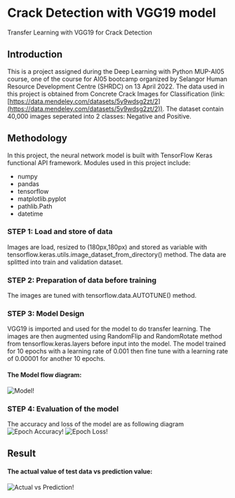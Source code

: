 # Crack Detection with VGG19 model
Transfer Learning with VGG19 for Crack Detection

## Introduction
This is a project assigned during the Deep Learning with Python MUP-AI05 course, one of the course for AI05 bootcamp organized by Selangor Human Resource Development Centre (SHRDC) on 13 April 2022. The data used in this project is obtained from Concrete Crack Images for Classification (link: [https://data.mendeley.com/datasets/5y9wdsg2zt/2](https://data.mendeley.com/datasets/5y9wdsg2zt/2)). The dataset contain 40,000 images seperated into 2 classes: Negative and Positive.

## Methodology
In this project, the neural network model is built with TensorFlow Keras functional API framework. Modules used in this project include:
* numpy
* pandas
* tensorflow
* matplotlib.pyplot
* pathlib.Path
* datetime

### STEP 1: Load and store of data
Images are load, resized to (180px,180px) and stored as variable with tensorflow.keras.utils.image_dataset_from_directory() method. The data are splitted into train and validation dataset.

### STEP 2: Preparation of data before training
The images are tuned with tensorflow.data.AUTOTUNE() method.

### STEP 3: Model Design
VGG19 is imported and used for the model to do transfer learning. The images are then augmented using RandomFlip and RandomRotate method from tensorflow.keras.layers before input into the model. The model trained for 10 epochs with a learning rate of 0.001 then fine tune with a learning rate of 0.00001 for another 10 epochs.

#### The Model flow diagram:
![Model!](/references/model.png "Model")

### STEP 4: Evaluation of the model
The accuracy and loss of the model are as following diagram
![Epoch Accuracy!](/references/epoch_accuracy.png "Epoch Accuracy")
![Epoch Loss!](/references/epoch_loss.png "Epoch Loss")

## Result
#### The actual value of test data vs prediction value:
![Actual vs Prediction!](/references/actual_vs_prediction.png "Actual vs Prediction")
